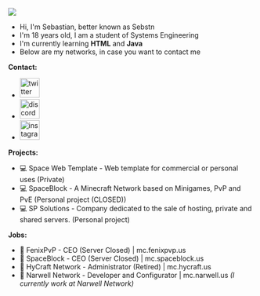 ![](https://pbs.twimg.com/media/FcBEq4qXEAEy-c2?format=jpg&name=medium)



- Hi, I'm Sebastian, better known as Sebstn
- I'm 18 years old, I am a student of Systems Engineering
- I'm currently learning **HTML** and **Java**
- Below are my networks, in case you want to contact me

**Contact:**

* [<img src='https://cdn.jsdelivr.net/npm/simple-icons@3.0.1/icons/twitter.svg' alt='twitter' height='40'>](https://twitter.com/SebstnPulido)
* [<img src='https://cdn.jsdelivr.net/npm/simple-icons@3.0.1/icons/discord.svg' alt='discord' height='40'>](Sebstn#8675)
* [<img src='https://cdn.jsdelivr.net/npm/simple-icons@3.0.1/icons/instagram.svg' alt='instagram' height='40'>](https://instagram.com/sebstnpulido)

**Projects:**

- 💻 Space Web Template - Web template for commercial or personal uses (Private)
- 💻 SpaceBlock - A Minecraft Network based on Minigames, PvP and PvE (Personal project (CLOSED))
- 💻 SP Solutions - Company dedicated to the sale of hosting, private and shared servers. (Personal project)

**Jobs:**

- 💼 FenixPvP - CEO (Server Closed) | mc.fenixpvp.us
- 💼 SpaceBlock - CEO (Server Closed) | mc.spaceblock.us
- 💼 HyCraft Network - Administrator (Retired) | mc.hycraft.us
- 💼 Narwell Network - Developer and Configurator | mc.narwell.us
*(I currently work at Narwell Network)*
